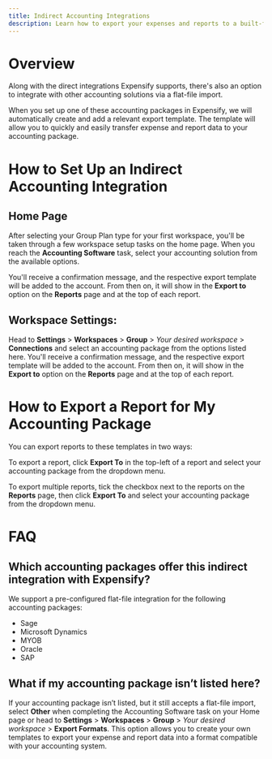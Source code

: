```yaml
---
title: Indirect Accounting Integrations
description: Learn how to export your expenses and reports to a built-for-purpose flat file that works with your accounting platform. 
---
```

<!-- The lines above are required by Jekyll to process the .md file -->

# Overview

Along with the direct integrations Expensify supports, there's also an option to integrate with other accounting solutions via a flat-file import.

When you set up one of these accounting packages in Expensify, we will automatically create and add a relevant export template. The template will allow you to quickly and easily transfer expense and report data to your accounting package.

# How to Set Up an Indirect Accounting Integration

## Home Page

After selecting your Group Plan type for your first workspace, you'll be taken through a few workspace setup tasks on the home page. When you reach the **Accounting Software** task, select your accounting solution from the available options.

You'll receive a confirmation message, and the respective export template will be added to the account. From then on, it will show in the **Export to** option on the **Reports** page and at the top of each report.

## Workspace Settings:

Head to **Settings** > **Workspaces** > **Group** > _Your desired workspace_ > **Connections** and select an accounting package from the options listed here. You'll receive a confirmation message, and the respective export template will be added to the account. From then on, it will show in the **Export to** option on the **Reports** page and at the top of each report.

# How to Export a Report for My Accounting Package

You can export reports to these templates in two ways:

To export a report, click **Export To** in the top-left of a report and select your accounting package from the dropdown menu.

To export multiple reports, tick the checkbox next to the reports on the **Reports** page, then click **Export To** and select your accounting package from the dropdown menu.

# FAQ

## Which accounting packages offer this indirect integration with Expensify?

We support a pre-configured flat-file integration for the following accounting packages:

 - Sage
 - Microsoft Dynamics
 - MYOB
 - Oracle
 - SAP

## What if my accounting package isn’t listed here?

If your accounting package isn’t listed, but it still accepts a flat-file import, select **Other** when completing the Accounting Software task on your Home page or head to **Settings** > **Workspaces** > **Group** > _Your desired workspace_ > **Export Formats**.  This option allows you to create your own templates to export your expense and report data into a format compatible with your accounting system.

